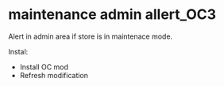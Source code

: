 # maintenance admin allert_OC3

Alert in admin area if store is in maintenace mode.

Instal:
- Install OC mod
- Refresh modification


